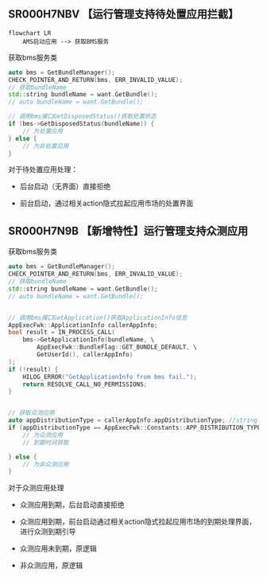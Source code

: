 ## SR000H7NBV 【运行管理支持待处置应用拦截】

```mermaid
flowchart LR
    AMS启动应用 --> 获取BMS服务
```

获取bms服务类

```cpp
auto bms = GetBundleManager();
CHECK_POINTER_AND_RETURN(bms, ERR_INVALID_VALUE);
// 获取bundleName
std::string bundleName = want.GetBundle();
// auto bundleName = want.GetBundle();

// 调用bms接口GetDisposedStatus()获取处置状态
if (bms->GetDisposedStatus(bundleName)) {
    // 为处置应用
} else {
    // 为非处置应用
}
```

对于待处置应用处理：

- 后台启动（无界面）直接拒绝

- 前台启动，通过相关action隐式拉起应用市场的处置界面

## SR000H7N9B 【新增特性】运行管理支持众测应用

获取bms服务类

```cpp
auto bms = GetBundleManager();
CHECK_POINTER_AND_RETURN(bms, ERR_INVALID_VALUE);
// 获取bundleName
std::string bundleName = want.GetBundle();
// auto bundleName = want.GetBundle();


// 调用bms接口GetApplication()获取ApplicationInfo信息
AppExecFwk::ApplicationInfo callerAppInfo;
bool result = IN_PROCESS_CALL(
    bms->GetApplicationInfo(bundleName, \
        AppExecFwk::BundleFlag::GET_BUNDLE_DEFAULT, \
        GetUserId(), callerAppInfo)
);
if (!result) {
    HILOG_ERROR("GetApplicationInfo from bms fail.");
    return RESOLVE_CALL_NO_PERMISSIONS;
}


// 获取众测应用
auto appDistributionType = callerAppInfo.appDistributionType; //string
if (appDistributionType == AppExecFwk::Constants::APP_DISTRIBUTION_TYPE_CROWDTESTING){
    // 为众测应用
    // 到期时间获取

} else {
    // 为非众测应用
}
```

对于众测应用处理

- 众测应用到期，后台启动直接拒绝

- 众测应用到期，前台启动通过相关action隐式拉起应用市场的到期处理界面，进行众测到期引导

- 众测应用未到期，原逻辑

- 非众测应用，原逻辑
